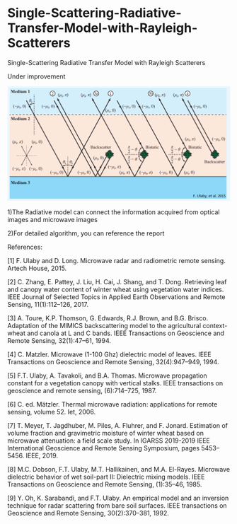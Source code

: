 # Single-Scattering-Radiative-Transfer-Model-with-Rayleigh-Scatterers
 Single-Scattering Radiative Transfer Model with Rayleigh Scatterers

Under improvement


![Test Image 1](VolumeScattering.png)

1)The Radiative model can connect the information acquired from optical images and microwave images

2)For detailed algorithm, you can reference the report

References:

[1] F. Ulaby and D. Long. Microwave radar and radiometric remote sensing. Artech House, 2015.

[2] C. Zhang, E. Pattey, J. Liu, H. Cai, J. Shang, and T. Dong. Retrieving leaf and canopy water content of winter wheat
using vegetation water indices. IEEE Journal of Selected Topics in Applied Earth Observations and Remote Sensing,
11(1):112–126, 2017.

[3] A. Toure, K.P. Thomson, G. Edwards, R.J. Brown, and B.G. Brisco. Adaptation of the MIMICS backscattering model
to the agricultural context-wheat and canola at L and C bands. IEEE Transactions on Geoscience and Remote Sensing,
32(1):47–61, 1994.

[4] C. Matzler. Microwave (1-100 Ghz) dielectric model of leaves. IEEE Transactions on Geoscience and Remote Sensing,
32(4):947–949, 1994.

[5] F.T. Ulaby, A. Tavakoli, and B.A. Thomas. Microwave propagation constant for a vegetation canopy with vertical stalks.
IEEE transactions on geoscience and remote sensing, (6):714–725, 1987.

[6] C. ed. Mätzler. Thermal microwave radiation: applications for remote sensing, volume 52. Iet, 2006.

[7] T. Meyer, T. Jagdhuber, M. Piles, A. Fluhrer, and F. Jonard. Estimation of volume fraction and gravimetric moisture of
winter wheat based on microwave attenuation: a field scale study. In IGARSS 2019-2019 IEEE International Geoscience
and Remote Sensing Symposium, pages 5453–5456. IEEE, 2019.

[8] M.C. Dobson, F.T. Ulaby, M.T. Hallikainen, and M.A. El-Rayes. Microwave dielectric behavior of wet soil-part II:
Dielectric mixing models. IEEE Transactions on Geoscience and Remote Sensing, (1):35–46, 1985.

[9] Y. Oh, K. Sarabandi, and F.T. Ulaby. An empirical model and an inversion technique for radar scattering from bare soil
surfaces. IEEE transactions on Geoscience and Remote Sensing, 30(2):370–381, 1992.
